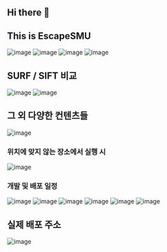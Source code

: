 ## Hi there 👋
## This is EscapeSMU


<!--

**Here are some ideas to get you started:**

🙋‍♀️ A short introduction - what is your organization all about?
🌈 Contribution guidelines - how can the community get involved?
👩‍💻 Useful resources - where can the community find your docs? Is there anything else the community should know?
🍿 Fun facts - what does your team eat for breakfast?
🧙 Remember, you can do mighty things with the power of [Markdown](https://docs.github.com/github/writing-on-github/getting-started-with-writing-and-formatting-on-github/basic-writing-and-formatting-syntax)
-->

![image](https://github.com/user-attachments/assets/ea3ca622-7c4f-4206-b80b-493bfc96181e)
![image](https://github.com/user-attachments/assets/a505b496-bbab-499a-9481-7da26f06e387)
![image](https://github.com/user-attachments/assets/2a7df83a-788c-4d39-9017-618113a7b522)
![image](https://github.com/user-attachments/assets/9850124b-6584-4b24-964d-6b5ecf052e43)
## SURF / SIFT 비교
![image](https://github.com/user-attachments/assets/d2360662-a621-4077-b81a-c0a6a3a1b484)
![image](https://github.com/user-attachments/assets/35440efc-da39-45f2-bcd4-c29843eecce5)
## 그 외 다양한 컨텐츠들
![image](https://github.com/user-attachments/assets/80549243-06e8-4384-9eb3-59fdaf5c0dfe)

### 위치에 맞지 않는 장소에서 실행 시
![image](https://github.com/user-attachments/assets/0ac9b54f-bfbd-4aa0-aec9-8729d44e8a5d)

### 개발 및 배포 일정
![image](https://github.com/user-attachments/assets/fdab4506-2976-4394-9c9c-3a5bda83d187)
![image](https://github.com/user-attachments/assets/74f18de1-095f-41f1-8e31-d6fc7e1ca54a)
![image](https://github.com/user-attachments/assets/fdcbe5f4-a362-40cf-a602-e550153f3c15)
![image](https://github.com/user-attachments/assets/bc884f0c-ca39-4fb0-aec2-c135414bd5bd)
![image](https://github.com/user-attachments/assets/ba8af80a-9510-42fe-92a5-e2cf7353475b)
![image](https://github.com/user-attachments/assets/0d04a334-ae26-4369-9a13-fa9807fede8d)
## 실제 배포 주소
![image](https://github.com/user-attachments/assets/006e8960-2353-4b8d-93f7-9c5c0180b537)


